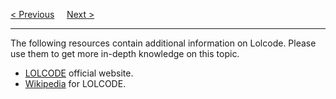 <a href="/Examples.md">&lt; Previous</a>
&nbsp;&nbsp;&nbsp;
<a href="/Resources/Recap.md">Next &gt;</a>
<hr>
The following resources contain additional information on Lolcode. Please use them to get more in-depth knowledge on this topic.
<ul>
  <li><a href="https://lolcode.org">LOLCODE</a> official website.</li>
  <li><a href="https://en.wikipedia.org/wiki/LOLCODE">Wikipedia</a> for LOLCODE.</li>
</ul>
